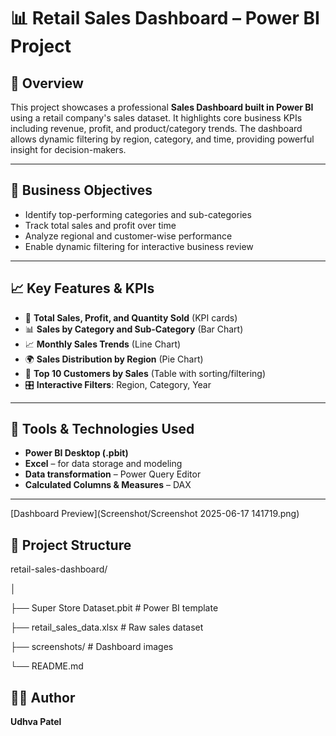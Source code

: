 # 📊 Retail Sales Dashboard – Power BI Project

## 📌 Overview
This project showcases a professional **Sales Dashboard built in Power BI** using a retail company's sales dataset. It highlights core business KPIs including revenue, profit, and product/category trends. The dashboard allows dynamic filtering by region, category, and time, providing powerful insight for decision-makers.

---

## 🧠 Business Objectives
- Identify top-performing categories and sub-categories
- Track total sales and profit over time
- Analyze regional and customer-wise performance
- Enable dynamic filtering for interactive business review

---

## 📈 Key Features & KPIs
- 🧮 **Total Sales, Profit, and Quantity Sold** (KPI cards)
- 📊 **Sales by Category and Sub-Category** (Bar Chart)
- 📈 **Monthly Sales Trends** (Line Chart)
- 🌍 **Sales Distribution by Region** (Pie Chart)
- 🧾 **Top 10 Customers by Sales** (Table with sorting/filtering)
- 🎛️ **Interactive Filters**: Region, Category, Year

---

## 🧰 Tools & Technologies Used
- **Power BI Desktop (.pbit)**
- **Excel** – for data storage and modeling
- **Data transformation** – Power Query Editor
- **Calculated Columns & Measures** – DAX

---
[Dashboard Preview](Screenshot/Screenshot 2025-06-17 141719.png)

## 📁 Project Structure
retail-sales-dashboard/

│

├── Super Store Dataset.pbit # Power BI template

├── retail_sales_data.xlsx # Raw sales dataset

├── screenshots/ # Dashboard images

└── README.md

## 🧑‍💻 Author
**Udhva Patel**  
